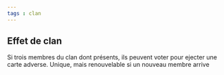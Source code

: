 ```yaml
---
tags : clan
---
```

## Effet de clan
Si trois membres du clan dont présents, ils peuvent voter pour ejecter une carte adverse. Unique, mais renouvelable si un nouveau membre arrive
